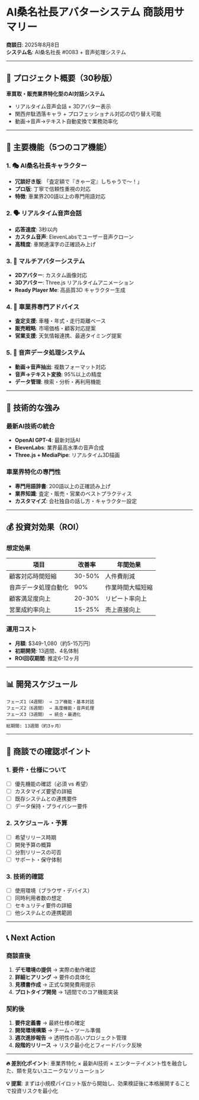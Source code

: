 # AI桑名社長アバターシステム 商談用サマリー

**商談日**: 2025年8月8日  
**システム名**: AI桑名社長 #0083 + 音声処理システム

---

## 🎯 プロジェクト概要（30秒版）

**車買取・販売業界特化型のAI対話システム**
- リアルタイム音声会話 + 3Dアバター表示
- 関西弁駄洒落キャラ + プロフェッショナル対応の切り替え可能
- 動画→音声→テキスト自動変換で業務効率化

---

## 📱 主要機能（5つのコア機能）

### 1. 🎭 AI桑名社長キャラクター
- **冗談好き版**: 「査定額で『きゃー定』しちゃうで〜！」
- **プロ版**: 丁寧で信頼性重視の対応
- **特徴**: 車業界200語以上の専門用語対応

### 2. 🗣️ リアルタイム音声会話
- **応答速度**: 3秒以内
- **カスタム音声**: ElevenLabsでユーザー音声クローン
- **高精度**: 車関連漢字の正確読み上げ

### 3. 👤 マルチアバターシステム
- **2Dアバター**: カスタム画像対応
- **3Dアバター**: Three.js リアルタイムアニメーション
- **Ready Player Me**: 高品質3D キャラクター生成

### 4. 💼 車業界専門アドバイス
- **査定支援**: 車種・年式・走行距離ベース
- **販売戦略**: 市場価格・顧客対応提案
- **営業支援**: 天気情報連携、最適タイミング提案

### 5. 🎵 音声データ処理システム
- **動画→音声抽出**: 複数フォーマット対応
- **音声→テキスト変換**: 95%以上の精度
- **データ管理**: 検索・分析・再利用機能

---

## 🚀 技術的な強み

### 最新AI技術の統合
- **OpenAI GPT-4**: 最新対話AI
- **ElevenLabs**: 業界最高水準の音声合成
- **Three.js + MediaPipe**: リアルタイム3D描画

### 車業界特化の専門性
- **専門用語辞書**: 200語以上の正確読み上げ
- **業界知識**: 査定・販売・営業のベストプラクティス
- **カスタマイズ**: 会社独自の話し方・キャラクター設定

---

## 💰 投資対効果（ROI）

### 想定効果
| 項目 | 改善率 | 年間効果 |
|------|-------|----------|
| 顧客対応時間短縮 | 30-50% | 人件費削減 |
| 音声データ処理自動化 | 90% | 作業時間大幅短縮 |
| 顧客満足度向上 | 20-30% | リピート率向上 |
| 営業成約率向上 | 15-25% | 売上直接向上 |

### 運用コスト
- **月額**: $349-1,080（約5-15万円）
- **初期開発**: 13週間、4名体制
- **ROI回収期間**: 推定6-12ヶ月

---

## 📊 開発スケジュール

```
フェーズ1（4週間） → コア機能・基本対話
フェーズ2（6週間） → 高度機能・音声処理
フェーズ3（3週間） → 統合・最適化
─────────────────────────
総期間: 13週間（約3ヶ月）
```

---

## 🎯 商談での確認ポイント

### 1. 要件・仕様について
- [ ] 優先機能の確認（必須 vs 希望）
- [ ] カスタマイズ要望の詳細
- [ ] 既存システムとの連携要件
- [ ] データ保持・プライバシー要件

### 2. スケジュール・予算
- [ ] 希望リリース時期
- [ ] 開発予算の概算
- [ ] 分割リリースの可否
- [ ] サポート・保守体制

### 3. 技術的確認
- [ ] 使用環境（ブラウザ・デバイス）
- [ ] 同時利用者数の想定
- [ ] セキュリティ要件の詳細
- [ ] 他システムとの連携範囲

---

## 📞 Next Action

### 商談直後
1. **デモ環境の提供** → 実際の動作確認
2. **詳細ヒアリング** → 要件の具体化
3. **見積書作成** → 正式な開発費用提示
4. **プロトタイプ開発** → 1週間でのコア機能実装

### 契約後
1. **要件定義書** → 最終仕様の確定
2. **開発環境構築** → チーム・ツール準備
3. **週次進捗報告** → 透明性の高いプロジェクト管理
4. **段階的リリース** → リスク最小化とフィードバック反映

---

**🔥 差別化ポイント**: 車業界特化 × 最新AI技術 × エンターテイメント性を融合した、類を見ないユニークなソリューション

**💡 提案**: まずは小規模パイロット版から開始し、効果検証後に本格展開することで投資リスクを最小化